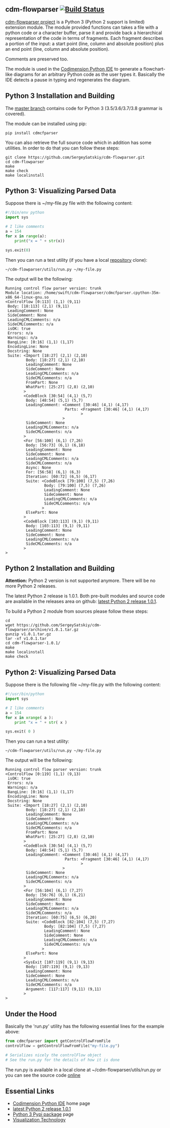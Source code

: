 ## cdm-flowparser [![Build Status](https://travis-ci.org/SergeySatskiy/cdm-flowparser.svg?branch=master)](https://travis-ci.org/SergeySatskiy/cdm-flowparser)
[cdm-flowparser project](https://github.com/SergeySatskiy/cdm-flowparser)
is a Python 3 (Python 2 support is limited) extension module.
The module provided functions can takes a file with a python code or a character buffer,
parse it and provide back a hierarchical representation of the code in terms of fragments.
Each fragment describes a portion of the input:
a start point (line, column and absolute position) plus an end point
(line, column and absolute position).

Comments are preserved too.

The module is used in the [Codimension Python IDE](http://codimension.org) to
generate a flowchart-like diagrams for an arbitrary Python code as the user
types it. Basically the IDE detects a pause in typing and regenerates the diagram.

## Python 3 Installation and Building
The [master branch](https://github.com/SergeySatskiy/cdm-flowparser) contains code for Python 3 (3.5/3.6/3.7/3.8 grammar is covered).

The module can be installed using pip:

```shell
pip install cdmcfparser
```

You can also retrieve the full source code which in addition has some utilities.
In order to do that you can follow these steps:

```shell
git clone https://github.com/SergeySatskiy/cdm-flowparser.git
cd cdm-flowparser
make
make check
make localinstall
```


## Python 3: Visualizing Parsed Data
Suppose there is ~/my-file.py file with the following content:
```python
#!/bin/env python
import sys

# I like comments
a = 154
for x in range(a):
    print("x = " + str(x))

sys.exit(0)
```

Then you can run a test utility (if you have a local [repository](https://github.com/SergeySatskiy/cdm-flowparser) clone):

```shell
~/cdm-flowparser/utils/run.py ~/my-file.py
```

The output will be the following:

```
Running control flow parser version: trunk
Module location: /home/swift/cdm-flowparser/cdmcfparser.cpython-35m-x86_64-linux-gnu.so
<ControlFlow [0:113] (1,1) (9,11)
 Body: [18:113] (2,1) (9,11)
 LeadingComment: None
 SideComment: None
 LeadingCMLComments: n/a
 SideCMLComments: n/a
 isOK: true
 Errors: n/a
 Warnings: n/a
 BangLine: [0:16] (1,1) (1,17)
 EncodingLine: None
 Docstring: None
 Suite: <Import [18:27] (2,1) (2,10)
         Body: [18:27] (2,1) (2,10)
         LeadingComment: None
         SideComment: None
         LeadingCMLComments: n/a
         SideCMLComments: n/a
         FromPart: None
         WhatPart: [25:27] (2,8) (2,10)
        >
        <CodeBlock [30:54] (4,1) (5,7)
         Body: [48:54] (5,1) (5,7)
         LeadingComment: <Comment [30:46] (4,1) (4,17)
                          Parts: <Fragment [30:46] (4,1) (4,17)
                                 >
                         >
         SideComment: None
         LeadingCMLComments: n/a
         SideCMLComments: n/a
        >
        <For [56:100] (6,1) (7,26)
         Body: [56:73] (6,1) (6,18)
         LeadingComment: None
         SideComment: None
         LeadingCMLComments: n/a
         SideCMLComments: n/a
         Async: None
         For: [56:58] (6,1) (6,3)
         Iteration: [60:72] (6,5) (6,17)
         Suite: <CodeBlock [79:100] (7,5) (7,26)
                 Body: [79:100] (7,5) (7,26)
                 LeadingComment: None
                 SideComment: None
                 LeadingCMLComments: n/a
                 SideCMLComments: n/a
                >
         ElsePart: None
        >
        <CodeBlock [103:113] (9,1) (9,11)
         Body: [103:113] (9,1) (9,11)
         LeadingComment: None
         SideComment: None
         LeadingCMLComments: n/a
         SideCMLComments: n/a
        >
>
```



## Python 2 Installation and Building
**Attention:** Python 2 version is not supported anymore.
There will be no more Python 2 releases.

The latest Python 2 release is 1.0.1. Both pre-built modules and
source code are available in the releases area on github:
[latest Python 2 release 1.0.1](https://github.com/SergeySatskiy/cdm-flowparser/releases/tag/v1.0.1).

To build a Python 2 module from sources please follow these steps:

```shell
cd
wget https://github.com/SergeySatskiy/cdm-flowparser/archive/v1.0.1.tar.gz
gunzip v1.0.1.tar.gz
tar -xf v1.0.1.tar
cd cdm-flowparser-1.0.1/
make
make localinstall
make check
```


## Python 2: Visualizing Parsed Data
Suppose there is the following file ~/my-file.py with the following content:
```python
#!/usr/bin/python
import sys

# I like comments
a = 154
for x in xrange( a ):
    print "x = " + str( x )

sys.exit( 0 )
```

Then you can run a test utility:

```shell
~/cdm-flowparser/utils/run.py ~/my-file.py
```

The output will be the following:

```
Running control flow parser version: trunk
<ControlFlow [0:119] (1,1) (9,13)
 isOK: true
 Errors: n/a
 Warnings: n/a
 BangLine: [0:16] (1,1) (1,17)
 EncodingLine: None
 Docstring: None
 Suite: <Import [18:27] (2,1) (2,10)
         Body: [18:27] (2,1) (2,10)
         LeadingComment: None
         SideComment: None
         LeadingCMLComments: n/a
         SideCMLComments: n/a
         FromPart: None
         WhatPart: [25:27] (2,8) (2,10)
        >
        <CodeBlock [30:54] (4,1) (5,7)
         Body: [48:54] (5,1) (5,7)
         LeadingComment: <Comment [30:46] (4,1) (4,17)
                          Parts: <Fragment [30:46] (4,1) (4,17)
                                 >
                         >
         SideComment: None
         LeadingCMLComments: n/a
         SideCMLComments: n/a
        >
        <For [56:104] (6,1) (7,27)
         Body: [56:76] (6,1) (6,21)
         LeadingComment: None
         SideComment: None
         LeadingCMLComments: n/a
         SideCMLComments: n/a
         Iteration: [60:75] (6,5) (6,20)
         Suite: <CodeBlock [82:104] (7,5) (7,27)
                 Body: [82:104] (7,5) (7,27)
                 LeadingComment: None
                 SideComment: None
                 LeadingCMLComments: n/a
                 SideCMLComments: n/a
                >
         ElsePart: None
        >
        <SysExit [107:119] (9,1) (9,13)
         Body: [107:119] (9,1) (9,13)
         LeadingComment: None
         SideComment: None
         LeadingCMLComments: n/a
         SideCMLComments: n/a
         Argument: [117:117] (9,11) (9,11)
        >
>
```

## Under the Hood

Basically the 'run.py' utility has the following essential lines for the example above:

```python
from cdmcfparser import getControlFlowFromFile
controlFlow = getControlFlowFromFile("my-file.py")

# Serializes nicely the controlFlow object
# See the run.py for the details of how it is done
```

The run.py is available in a local clone at ~/cdm-flowparser/utils/run.py or
you can see the source code [online](https://github.com/SergeySatskiy/cdm-flowparser/blob/master/utils/run.py)


## Essential Links
- [Codimension Python IDE](http://codimension.org) home page
- [latest Python 2 release 1.0.1](https://github.com/SergeySatskiy/cdm-flowparser/releases/tag/v1.0.1)
- [Python 3 Pypi package](https://pypi.python.org/pypi?name=cdmcfparser&:action=display) page
- [Visualization Technology](http://codimension.org/documentation/visualization-technology/python-code-visualization.html)
